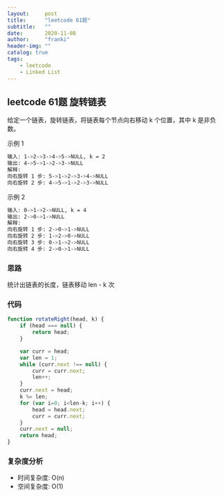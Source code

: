 ```yaml
---
layout:     post
title:      "leetcode 61题"
subtitle:   ""
date:       2020-11-08
author:     "franki"
header-img: ""
catalog: true
tags:
    - leetcode
    - Linked List
---
```


## leetcode 61题 旋转链表

给定一个链表，旋转链表，将链表每个节点向右移动 k 个位置，其中 k 是非负数。

示例 1

```bash
输入: 1->2->3->4->5->NULL, k = 2
输出: 4->5->1->2->3->NULL
解释:
向右旋转 1 步: 5->1->2->3->4->NULL
向右旋转 2 步: 4->5->1->2->3->NULL
```

示例 2

```bash
输入: 0->1->2->NULL, k = 4
输出: 2->0->1->NULL
解释:
向右旋转 1 步: 2->0->1->NULL
向右旋转 2 步: 1->2->0->NULL
向右旋转 3 步: 0->1->2->NULL
向右旋转 4 步: 2->0->1->NULL
```

### 思路

统计出链表的长度，链表移动 len - k 次

### 代码

```js
function rotateRight(head, k) {
    if (head === null) {
        return head;
    }

    var curr = head;
    var len = 1;
    while (curr.next !== null) {
        curr = curr.next;
        len++;
    }
    curr.next = head;
    k %= len;
    for (var i=0; i<len-k; i++) {
        head = head.next;
        curr = curr.next;
    }
    curr.next = null;
    return head;
}
```

### 复杂度分析

- 时间复杂度: O(n)
- 空间复杂度: O(1)
